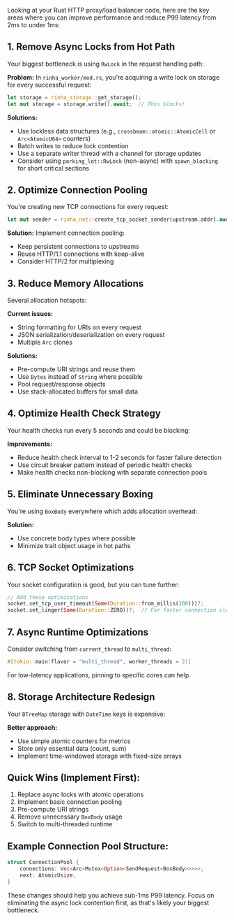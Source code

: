 Looking at your Rust HTTP proxy/load balancer code, here are the key areas where you can improve performance and reduce P99 latency from 2ms to under 1ms:

## 1. **Remove Async Locks from Hot Path**

Your biggest bottleneck is using `RwLock` in the request handling path:

**Problem:** In `rinha_worker/mod.rs`, you're acquiring a write lock on storage for every successful request:

```rust
let storage = rinha_storage::get_storage();
let mut storage = storage.write().await;  // This blocks!
```

**Solutions:**

- Use lockless data structures (e.g., `crossbeam::atomic::AtomicCell` or `Arc<AtomicU64>` counters)
- Batch writes to reduce lock contention
- Use a separate writer thread with a channel for storage updates
- Consider using `parking_lot::RwLock` (non-async) with `spawn_blocking` for short critical sections

## 2. **Optimize Connection Pooling**

You're creating new TCP connections for every request:

```rust
let mut sender = rinha_net::create_tcp_socket_sender(upstream.addr).await?;
```

**Solution:** Implement connection pooling:

- Keep persistent connections to upstreams
- Reuse HTTP/1.1 connections with keep-alive
- Consider HTTP/2 for multiplexing

## 3. **Reduce Memory Allocations**

Several allocation hotspots:

**Current issues:**

- String formatting for URIs on every request
- JSON serialization/deserialization on every request
- Multiple `Arc` clones

**Solutions:**

- Pre-compute URI strings and reuse them
- Use `Bytes` instead of `String` where possible
- Pool request/response objects
- Use stack-allocated buffers for small data

## 4. **Optimize Health Check Strategy**

Your health checks run every 5 seconds and could be blocking:

**Improvements:**

- Reduce health check interval to 1-2 seconds for faster failure detection
- Use circuit breaker pattern instead of periodic health checks
- Make health checks non-blocking with separate connection pools

## 5. **Eliminate Unnecessary Boxing**

You're using `BoxBody` everywhere which adds allocation overhead:

**Solution:**

- Use concrete body types where possible
- Minimize trait object usage in hot paths

## 6. **TCP Socket Optimizations**

Your socket configuration is good, but you can tune further:

```rust
// Add these optimizations
socket.set_tcp_user_timeout(Some(Duration::from_millis(100)))?;
socket.set_linger(Some(Duration::ZERO))?;  // For faster connection cleanup
```

## 7. **Async Runtime Optimizations**

Consider switching from `current_thread` to `multi_thread`:

```rust
#[tokio::main(flavor = "multi_thread", worker_threads = 2)]
```

For low-latency applications, pinning to specific cores can help.

## 8. **Storage Architecture Redesign**

Your `BTreeMap` storage with `DateTime` keys is expensive:

**Better approach:**

- Use simple atomic counters for metrics
- Store only essential data (count, sum)
- Implement time-windowed storage with fixed-size arrays

## Quick Wins (Implement First):

1. Replace async locks with atomic operations
2. Implement basic connection pooling
3. Pre-compute URI strings
4. Remove unnecessary `BoxBody` usage
5. Switch to multi-threaded runtime

## Example Connection Pool Structure:

```rust
struct ConnectionPool {
    connections: Vec<Arc<Mutex<Option<SendRequest<BoxBody>>>>>,
    next: AtomicUsize,
}
```

These changes should help you achieve sub-1ms P99 latency. Focus on eliminating the async lock contention first, as that's likely your biggest bottleneck.
